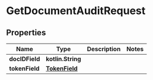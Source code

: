 
# GetDocumentAuditRequest

## Properties
Name | Type | Description | Notes
------------ | ------------- | ------------- | -------------
**docIDField** | **kotlin.String** |  | 
**tokenField** | [**TokenField**](TokenField.md) |  | 



